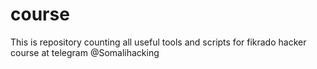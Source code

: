 # course
This is repository counting all useful tools and scripts for fikrado hacker course at telegram @Somalihacking 
